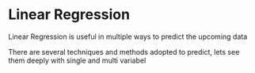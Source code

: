 # Linear Regression

  Linear Regression is useful in multiple ways to predict the upcoming data 
  
  There are several techniques and methods adopted to predict, lets see them deeply with single and multi variabel
